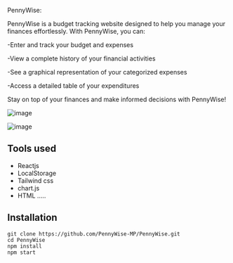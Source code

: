 PennyWise:


PennyWise is a budget tracking website designed to help you manage your finances effortlessly. With PennyWise, you can:

-Enter and track your budget and expenses

-View a complete history of your financial activities

-See a graphical representation of your categorized expenses

-Access a detailed table of your expenditures


Stay on top of your finances and make informed decisions with PennyWise!

![image](https://github.com/user-attachments/assets/f3c74bb8-4efb-46ee-90f1-8e611ba1836c)



![image](https://github.com/user-attachments/assets/ad5d4048-1d34-4c6d-a64e-fe750c90f2da)




## Tools used

-   Reactjs
-   LocalStorage
-   Tailwind css
-   chart.js
-   HTML
.....




## Installation

```plaintext
git clone https://github.com/PennyWise-MP/PennyWise.git
cd PennyWise
npm install
npm start
```
